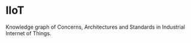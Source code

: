# IIoT
Knowledge graph of Concerns, Architectures and Standards in Industrial Internet of Things.  
